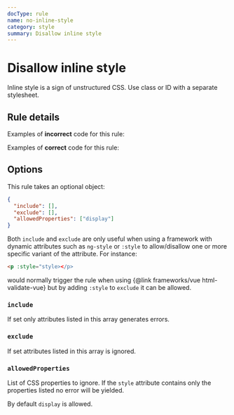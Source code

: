 ```yaml
---
docType: rule
name: no-inline-style
category: style
summary: Disallow inline style
---
```


# Disallow inline style

Inline style is a sign of unstructured CSS.
Use class or ID with a separate stylesheet.

## Rule details

Examples of **incorrect** code for this rule:

<validate name="incorrect" rules="no-inline-style">
    <p style="color: red"></p>
</validate>

Examples of **correct** code for this rule:

<validate name="correct" rules="no-inline-style">
    <p class="error"></p>
</validate>

## Options

This rule takes an optional object:

```json
{
  "include": [],
  "exclude": [],
  "allowedProperties": ["display"]
}
```

Both `include` and `exclude` are only useful when using a framework with dynamic attributes such as `ng-style` or `:style` to allow/disallow one or more specific variant of the attribute.
For instance:

```html
<p :style="style></p>
```

would normally trigger the rule when using {@link frameworks/vue html-validate-vue} but by adding `:style` to `exclude` it can be allowed.

### `include`

If set only attributes listed in this array generates errors.

### `exclude`

If set attributes listed in this array is ignored.

### `allowedProperties`

List of CSS properties to ignore.
If the `style` attribute contains only the properties listed no error will be yielded.

By default `display` is allowed.

<validate name="allowed-properties" rules="no-inline-style">
    <p style="display: none"></p>
</validate>

